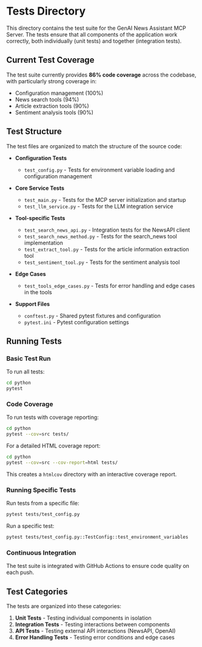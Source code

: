 # Tests Directory

This directory contains the test suite for the GenAI News Assistant MCP Server. The tests ensure that all components of the application work correctly, both individually (unit tests) and together (integration tests).

## Current Test Coverage

The test suite currently provides **86% code coverage** across the codebase, with particularly strong coverage in:
- Configuration management (100%)
- News search tools (94%)
- Article extraction tools (90%)
- Sentiment analysis tools (90%)

## Test Structure

The test files are organized to match the structure of the source code:

- **Configuration Tests**
  - `test_config.py` - Tests for environment variable loading and configuration management

- **Core Service Tests**
  - `test_main.py` - Tests for the MCP server initialization and startup
  - `test_llm_service.py` - Tests for the LLM integration service

- **Tool-specific Tests**
  - `test_search_news_api.py` - Integration tests for the NewsAPI client
  - `test_search_news_method.py` - Tests for the search_news tool implementation
  - `test_extract_tool.py` - Tests for the article information extraction tool
  - `test_sentiment_tool.py` - Tests for the sentiment analysis tool

- **Edge Cases**
  - `test_tools_edge_cases.py` - Tests for error handling and edge cases in the tools

- **Support Files**
  - `conftest.py` - Shared pytest fixtures and configuration
  - `pytest.ini` - Pytest configuration settings

## Running Tests

### Basic Test Run

To run all tests:

```bash
cd python
pytest
```

### Code Coverage

To run tests with coverage reporting:

```bash
cd python
pytest --cov=src tests/
```

For a detailed HTML coverage report:

```bash
cd python
pytest --cov=src --cov-report=html tests/
```

This creates a `htmlcov` directory with an interactive coverage report.

### Running Specific Tests

Run tests from a specific file:

```bash
pytest tests/test_config.py
```

Run a specific test:

```bash
pytest tests/test_config.py::TestConfig::test_environment_variables
```

### Continuous Integration

The test suite is integrated with GitHub Actions to ensure code quality on each push.

## Test Categories

The tests are organized into these categories:

1. **Unit Tests** - Testing individual components in isolation
2. **Integration Tests** - Testing interactions between components
3. **API Tests** - Testing external API interactions (NewsAPI, OpenAI)
4. **Error Handling Tests** - Testing error conditions and edge cases

